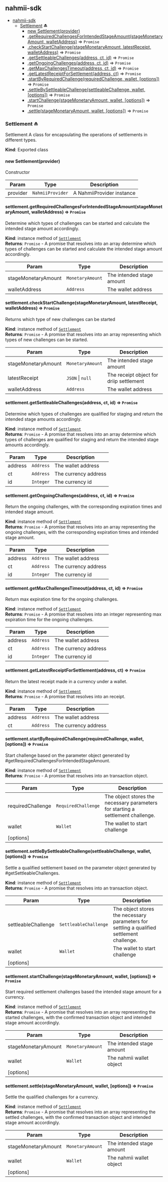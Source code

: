 <a name="module_nahmii-sdk"></a>

## nahmii-sdk

* [nahmii-sdk](#module_nahmii-sdk)
    * [Settlement](#exp_module_nahmii-sdk--Settlement) ⏏
        * [new Settlement(provider)](#new_module_nahmii-sdk--Settlement_new)
        * [.getRequiredChallengesForIntendedStageAmount(stageMonetaryAmount, walletAddress)](#module_nahmii-sdk--Settlement+getRequiredChallengesForIntendedStageAmount) ⇒ <code>Promise</code>
        * [.checkStartChallenge(stageMonetaryAmount, latestReceipt, walletAddress)](#module_nahmii-sdk--Settlement+checkStartChallenge) ⇒ <code>Promise</code>
        * [.getSettleableChallenges(address, ct, id)](#module_nahmii-sdk--Settlement+getSettleableChallenges) ⇒ <code>Promise</code>
        * [.getOngoingChallenges(address, ct, id)](#module_nahmii-sdk--Settlement+getOngoingChallenges) ⇒ <code>Promise</code>
        * [.getMaxChallengesTimeout(address, ct, id)](#module_nahmii-sdk--Settlement+getMaxChallengesTimeout) ⇒ <code>Promise</code>
        * [.getLatestReceiptForSettlement(address, ct)](#module_nahmii-sdk--Settlement+getLatestReceiptForSettlement) ⇒ <code>Promise</code>
        * [.startByRequiredChallenge(requiredChallenge, wallet, [options])](#module_nahmii-sdk--Settlement+startByRequiredChallenge) ⇒ <code>Promise</code>
        * [.settleBySettleableChallenge(settleableChallenge, wallet, [options])](#module_nahmii-sdk--Settlement+settleBySettleableChallenge) ⇒ <code>Promise</code>
        * [.startChallenge(stageMonetaryAmount, wallet, [options])](#module_nahmii-sdk--Settlement+startChallenge) ⇒ <code>Promise</code>
        * [.settle(stageMonetaryAmount, wallet, [options])](#module_nahmii-sdk--Settlement+settle) ⇒ <code>Promise</code>

<a name="exp_module_nahmii-sdk--Settlement"></a>

### Settlement ⏏
Settlement
A class for encapsulating the operations of settlements in different types.

**Kind**: Exported class  
<a name="new_module_nahmii-sdk--Settlement_new"></a>

#### new Settlement(provider)
Constructor


| Param | Type | Description |
| --- | --- | --- |
| provider | <code>NahmiiProvider</code> | A NahmiiProvider instance |

<a name="module_nahmii-sdk--Settlement+getRequiredChallengesForIntendedStageAmount"></a>

#### settlement.getRequiredChallengesForIntendedStageAmount(stageMonetaryAmount, walletAddress) ⇒ <code>Promise</code>
Determine which types of challenges can be started and calculate the intended stage amount accordingly.

**Kind**: instance method of [<code>Settlement</code>](#exp_module_nahmii-sdk--Settlement)  
**Returns**: <code>Promise</code> - A promise that resolves into an array determine which types of challenges can be started and calculate the intended stage amount accordingly.  

| Param | Type | Description |
| --- | --- | --- |
| stageMonetaryAmount | <code>MonetaryAmount</code> | The intended stage amount |
| walletAddress | <code>Address</code> | The wallet address |

<a name="module_nahmii-sdk--Settlement+checkStartChallenge"></a>

#### settlement.checkStartChallenge(stageMonetaryAmount, latestReceipt, walletAddress) ⇒ <code>Promise</code>
Returns which type of new challenges can be started

**Kind**: instance method of [<code>Settlement</code>](#exp_module_nahmii-sdk--Settlement)  
**Returns**: <code>Promise</code> - A promise that resolves into an array representing which types of new challenges can be started.  

| Param | Type | Description |
| --- | --- | --- |
| stageMonetaryAmount | <code>MonetaryAmount</code> | The intended stage amount |
| latestReceipt | <code>JSON</code> \| <code>null</code> | The receipt object for driip settlement |
| walletAddress | <code>Address</code> | The wallet address |

<a name="module_nahmii-sdk--Settlement+getSettleableChallenges"></a>

#### settlement.getSettleableChallenges(address, ct, id) ⇒ <code>Promise</code>
Determine which types of challenges are qualified for staging and return the intended stage amounts accordingly.

**Kind**: instance method of [<code>Settlement</code>](#exp_module_nahmii-sdk--Settlement)  
**Returns**: <code>Promise</code> - A promise that resolves into an array determine which types of challenges are qualified for staging and return the intended stage amounts accordingly.  

| Param | Type | Description |
| --- | --- | --- |
| address | <code>Address</code> | The wallet address |
| ct | <code>Address</code> | The currency address |
| id | <code>Integer</code> | The currency id |

<a name="module_nahmii-sdk--Settlement+getOngoingChallenges"></a>

#### settlement.getOngoingChallenges(address, ct, id) ⇒ <code>Promise</code>
Return the ongoing challenges, with the corresponding expiration times and intended stage amount.

**Kind**: instance method of [<code>Settlement</code>](#exp_module_nahmii-sdk--Settlement)  
**Returns**: <code>Promise</code> - A promise that resolves into an array representing the ongoing challenges, with the corresponding expiration times and intended stage amount.  

| Param | Type | Description |
| --- | --- | --- |
| address | <code>Address</code> | The wallet address |
| ct | <code>Address</code> | The currency address |
| id | <code>Integer</code> | The currency id |

<a name="module_nahmii-sdk--Settlement+getMaxChallengesTimeout"></a>

#### settlement.getMaxChallengesTimeout(address, ct, id) ⇒ <code>Promise</code>
Return max expiration time for the ongoing challenges.

**Kind**: instance method of [<code>Settlement</code>](#exp_module_nahmii-sdk--Settlement)  
**Returns**: <code>Promise</code> - A promise that resolves into an integer representing max expiration time for the ongoing challenges.  

| Param | Type | Description |
| --- | --- | --- |
| address | <code>Address</code> | The wallet address |
| ct | <code>Address</code> | The currency address |
| id | <code>Integer</code> | The currency id |

<a name="module_nahmii-sdk--Settlement+getLatestReceiptForSettlement"></a>

#### settlement.getLatestReceiptForSettlement(address, ct) ⇒ <code>Promise</code>
Return the latest receipt made in a currency under a wallet.

**Kind**: instance method of [<code>Settlement</code>](#exp_module_nahmii-sdk--Settlement)  
**Returns**: <code>Promise</code> - A promise that resolves into an receipt.  

| Param | Type | Description |
| --- | --- | --- |
| address | <code>Address</code> | The wallet address |
| ct | <code>Address</code> | The currency address |

<a name="module_nahmii-sdk--Settlement+startByRequiredChallenge"></a>

#### settlement.startByRequiredChallenge(requiredChallenge, wallet, [options]) ⇒ <code>Promise</code>
Start challenge based on the parameter object generated by #getRequiredChallengesForIntendedStageAmount.

**Kind**: instance method of [<code>Settlement</code>](#exp_module_nahmii-sdk--Settlement)  
**Returns**: <code>Promise</code> - A promise that resolves into an transaction object.  

| Param | Type | Description |
| --- | --- | --- |
| requiredChallenge | <code>RequiredChallenge</code> | The object stores the necessary parameters for starting a settlement challenge. |
| wallet | <code>Wallet</code> | The wallet to start challenge |
| [options] |  |  |

<a name="module_nahmii-sdk--Settlement+settleBySettleableChallenge"></a>

#### settlement.settleBySettleableChallenge(settleableChallenge, wallet, [options]) ⇒ <code>Promise</code>
Settle a qualified settlement based on the parameter object generated by #getSettleableChallenges.

**Kind**: instance method of [<code>Settlement</code>](#exp_module_nahmii-sdk--Settlement)  
**Returns**: <code>Promise</code> - A promise that resolves into an transaction object.  

| Param | Type | Description |
| --- | --- | --- |
| settleableChallenge | <code>SettleableChallenge</code> | The object stores the necessary parameters for settling a qualified settlement challenge. |
| wallet | <code>Wallet</code> | The wallet to start challenge |
| [options] |  |  |

<a name="module_nahmii-sdk--Settlement+startChallenge"></a>

#### settlement.startChallenge(stageMonetaryAmount, wallet, [options]) ⇒ <code>Promise</code>
Start required settlement challenges based the intended stage amount for a currency.

**Kind**: instance method of [<code>Settlement</code>](#exp_module_nahmii-sdk--Settlement)  
**Returns**: <code>Promise</code> - A promise that resolves into an array representing the started challenges, with the confirmed transaction object and intended stage amount accordingly.  

| Param | Type | Description |
| --- | --- | --- |
| stageMonetaryAmount | <code>MonetaryAmount</code> | The intended stage amount |
| wallet | <code>Wallet</code> | The nahmii wallet object |
| [options] |  |  |

<a name="module_nahmii-sdk--Settlement+settle"></a>

#### settlement.settle(stageMonetaryAmount, wallet, [options]) ⇒ <code>Promise</code>
Settle the qualified challenges for a currency.

**Kind**: instance method of [<code>Settlement</code>](#exp_module_nahmii-sdk--Settlement)  
**Returns**: <code>Promise</code> - A promise that resolves into an array representing the settled challenges, with the confirmed transaction object and intended stage amount accordingly.  

| Param | Type | Description |
| --- | --- | --- |
| stageMonetaryAmount | <code>MonetaryAmount</code> | The intended stage amount |
| wallet | <code>Wallet</code> | The nahmii wallet object |
| [options] |  |  |

